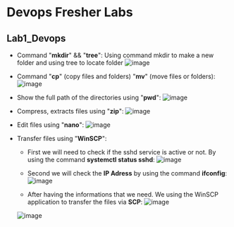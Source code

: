 # Devops Fresher Labs
## Lab1_Devops
- Command "**mkdir**" && "**tree**": Using command mkdir to make a new folder and using tree to locate folder
  ![image](https://github.com/user-attachments/assets/d9625256-962f-473a-a61e-b49b41f75e2c)


- Command "**cp**" (copy files and folders) "**mv**" (move files or folders):
  ![image](https://github.com/user-attachments/assets/e86dfea0-8533-483b-947c-f27db6f23ed8)

  
- Show the full path of the directories using "**pwd**":
  ![image](https://github.com/user-attachments/assets/342a9cfb-aef7-4945-aa8f-85abe1ff8928)


- Compress, extracts files using "**zip**":
  ![image](https://github.com/user-attachments/assets/19b184ec-83c2-4037-8c2f-291dd4e7b387)

- Edit files using "**nano**":
  ![image](https://github.com/user-attachments/assets/fc977951-113d-45c1-8075-33f5e61697d1)

- Transfer files using "**WinSCP**":
  + First we will need to check if the sshd service is active or not. By using the command **systemctl status sshd**:
    ![image](https://github.com/user-attachments/assets/0601cfc3-7d57-4e13-bb6c-713fb6312476)

  + Second we will check the **IP Adress** by using the command **ifconfig**:
  ![image](https://github.com/user-attachments/assets/6e01fd5a-622b-4460-b764-ffbbf74fa7b0)

  + After having the informations that we need. We using the WinSCP application to transfer the files via **SCP**:
   ![image](https://github.com/user-attachments/assets/aee43232-8239-4286-98bb-59e94f3bb1c9)

   ![image](https://github.com/user-attachments/assets/e3dbc60a-0d88-42fd-9eca-846cf9bc0a0a)





